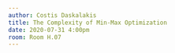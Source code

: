 ```yaml
---
author: Costis Daskalakis
title: The Complexity of Min-Max Optimization
date: 2020-07-31 4:00pm
room: Room H.07
---
```

